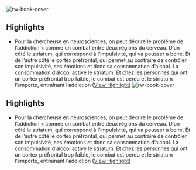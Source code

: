 ![rw-book-cover](https://readwise-assets.s3.amazonaws.com/static/images/article1.be68295a7e40.png)

## Highlights
- Pour la chercheuse en neurosciences, on peut décrire le problème de l’addiction « comme un combat entre deux régions du cerveau. D’un côté le striatum, qui correspond à l’impulsivité, qui va pousser à boire. Et de l’autre côté le cortex préfrontal, qui permet au contraire de contrôler son impulsivité, ses émotions et donc sa consommation d’alcool. La consommation d’alcool active le striatum. Et chez les personnes qui ont un cortex préfrontal trop faible, le combat est perdu et le striatum l’emporte, entraînant l’addiction ([View Highlight](https://instapaper.com/read/1488742175/18970247))
![rw-book-cover](https://readwise-assets.s3.amazonaws.com/static/images/article1.be68295a7e40.png)

## Highlights
- Pour la chercheuse en neurosciences, on peut décrire le problème de l’addiction « comme un combat entre deux régions du cerveau. D’un côté le striatum, qui correspond à l’impulsivité, qui va pousser à boire. Et de l’autre côté le cortex préfrontal, qui permet au contraire de contrôler son impulsivité, ses émotions et donc sa consommation d’alcool. La consommation d’alcool active le striatum. Et chez les personnes qui ont un cortex préfrontal trop faible, le combat est perdu et le striatum l’emporte, entraînant l’addiction ([View Highlight](https://instapaper.com/read/1488742175/18970247))
